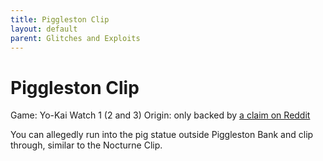 ```yaml
---
title: Piggleston Clip
layout: default
parent: Glitches and Exploits
---
```


# Piggleston Clip

Game: Yo-Kai Watch 1 (2 and 3)
Origin: only backed by [a claim on Reddit](https://www.reddit.com/r/yokaiwatch/comments/55c6ee/found_a_one_time_glitch_yw1/)

You can allegedly run into the pig statue outside Piggleston Bank and clip through, similar to the Nocturne Clip.

